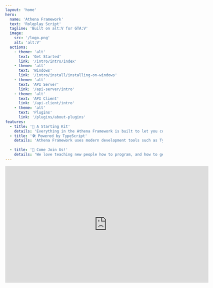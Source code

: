 ```yaml
---
layout: 'home'
hero:
  name: 'Athena Framework'
  text: 'Roleplay Script'
  tagline: 'Built on alt:V for GTA:V'
  image:
    src: '/logo.png'
    alt: 'alt:V'
  actions:
    - theme: 'alt'
      text: 'Get Started'
      link: '/intro/intro/index'
    - theme: 'alt'
      text: 'Windows'
      link: '/intro/install/installing-on-windows'
    - theme: 'alt'
      text: 'API Server'
      link: '/api-server/intro'
    - theme: 'alt'
      text: 'API Client'
      link: '/api-client/intro'
    - theme: 'alt'
      text: 'Plugins'
      link: '/plugins/about-plugins'
features:
  - title: '🧰 A Starting Kit'
    details: 'Everything in the Athena Framework is built to let you code your roleplay game mode faster. Skip writing the hard stuff, and focus on the cool stuff.'
  - title: '🛠️ Powered by TypeScript'
    details: 'Athena Framework uses modern development tools such as TypeScript, Vite, Vue 3, and MongoDB. This makes it so that familiar developers who have jobs in the industry are familiar with the tools that the Athena Framework uses.'
  
  - title: '👋 Come Join Us!'
    details: 'We love teaching new people how to program, and how to get involved in the project. Come build alongside established developers and learn a new hobby.'
---
```


<div class="video-container">
  <div class="video">
    <iframe width="650" height="372" src="https://www.youtube.com/embed/k4d51-BjkZ0" title="YouTube video player" frameborder="0" allow="accelerometer; autoplay; clipboard-write; encrypted-media; gyroscope; picture-in-picture" allowfullscreen />
  </div>
</div>

<style>
.image-container img {
  max-width: 200px;
  max-height: 200px;
}

.video {
  display: flex;
  flex-direction: column;
  justify-content: center;
  align-center: center;
  align-items: center;
  box-sizing: border-box;
  min-width: 650px;
  max-width: 650px;
}

.video iframe {
  border-radius: 12px;
  border: 12px solid rgba(0, 0, 0, 0.3);
}

.video-container {
  display: flex;
  width: 100%;
  padding-top: 64px;
  justify-content: center;
  align-items: center;
  padding-left: 64px;
  padding-right: 64px;
}
</style>


